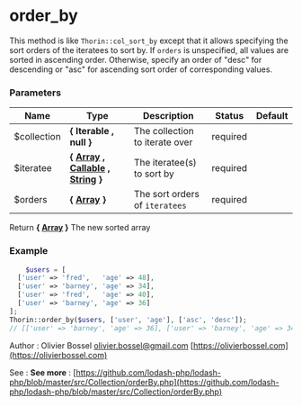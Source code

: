 # order_by

This method is like `Thorin::col_sort_by` except that it allows specifying the sort
orders of the iteratees to sort by. If `orders` is unspecified, all values
are sorted in ascending order. Otherwise, specify an order of "desc" for
descending or "asc" for ascending sort order of corresponding values.



### Parameters
Name  |  Type  |  Description  |  Status  |  Default
------------  |  ------------  |  ------------  |  ------------  |  ------------
$collection  |  **{ Iterable , null }**  |  The collection to iterate over  |  required  |
$iteratee  |  **{ [Array](http://php.net/manual/en/language.types.array.php) , [Callable](http://php.net/manual/en/language.types.callable.php) , [String](http://php.net/manual/en/language.types.string.php) }**  |  The iteratee(s) to sort by  |  required  |
$orders  |  **{ [Array](http://php.net/manual/en/language.types.array.php) }**  |  The sort orders of `iteratees`  |  required  |

Return **{ [Array](http://php.net/manual/en/language.types.array.php) }** The new sorted array

### Example
```php
	$users = [
  ['user' => 'fred',   'age' => 48],
  ['user' => 'barney', 'age' => 34],
  ['user' => 'fred',   'age' => 40],
  ['user' => 'barney', 'age' => 36]
];
Thorin::order_by($users, ['user', 'age'], ['asc', 'desc']);
// [['user' => 'barney', 'age' => 36], ['user' => 'barney', 'age' => 34], ['user' => 'fred', 'age' => 48], ['user' => 'fred', 'age' => 40]]
```
Author : Olivier Bossel [olivier.bossel@gmail.com](mailto:olivier.bossel@gmail.com) [https://olivierbossel.com](https://olivierbossel.com)

See : **See more** : [https://github.com/lodash-php/lodash-php/blob/master/src/Collection/orderBy.php](https://github.com/lodash-php/lodash-php/blob/master/src/Collection/orderBy.php)